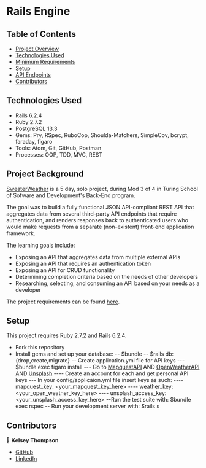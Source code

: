 # Rails Engine

## Table of Contents


- [Project Overview](#project-overview)
- [Technologies Used](#technologies-used)
- [Minimum Requirements](#minimum-requirements)
- [Setup](#setup)
- [API Endpoints](#api-endpoints)
- [Contributors](#contributors)

## Technologies Used

- Rails 6.2.4
- Ruby 2.7.2
- PostgreSQL 13.3
- Gems: Pry, RSpec, RuboCop, Shoulda-Matchers, SimpleCov, bcrypt, faraday, figaro
- Tools:  Atom, Git, GitHub, Postman
- Processes: OOP, TDD, MVC, REST

## Project Background
[SweaterWeather](https://backend.turing.edu/module3/projects/sweater_weather/) is a 5 day, solo project, during Mod 3 of 4 in Turing School of Sofware and Development's Back-End program. 

The goal was to build a fully functional JSON API-compliant REST API that aggregates data from several third-party API endpoints that require authentication, and renders responses back to authenticated users who would make requests from a separate (non-existent) front-end application framework. 

The learning goals include:

- Exposing an API that aggregates data from multiple external APIs
- Exposing an API that requires an authentication token
- Exposing an API for CRUD functionality
- Determining completion criteria based on the needs of other developers
- Researching, selecting, and consuming an API based on your needs as a developer

The project requirements can be found [here](https://backend.turing.edu/module3/projects/sweater_weather/requirements).

## Setup

This project requires Ruby 2.7.2 and Rails 6.2.4.
- Fork this repository
- Install gems and set up your database:
-- $bundle
-- $rails db:{drop,create,migrate}
-- Create application.yml file for API keys
--- $bundle exec figaro install
--- Go to [MapquestAPI](https://developer.mapquest.com/) AND [OpenWeatherAPI](https://openweathermap.org/) AND [Unsplash](https://unsplash.com/documentation)
---- Create an account for each and get personal API keys
--- In your config/applicaion.yml file insert keys as such:
---- mapquest_key:  <your_mapquest_key_here>
---- weather_key:  <your_open_weather_key_here>
---- unsplash_access_key:  <your_unsplash_access_key_here>
--Run the test suite with:  $bundle exec rspec
-- Run your development server with: $rails s
## Contributors

👤  **Kelsey Thompson**
- [GitHub](https://github.com/knthompson2)
- [LinkedIn](https://www.linkedin.com/in/knthompson2/)
